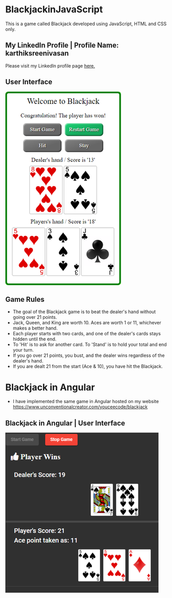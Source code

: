 # BlackjackinJavaScript

This is a game called Blackjack developed using JavaScript, HTML and CSS only.

## My LinkedIn Profile | Profile Name: karthiksreenivasan

Please visit my LinkedIn profile page [here.](https://www.linkedin.com/in/karthiksreenivasan/)

## User Interface

![Blackjack in Javascript - Showcasing a player's win](/gitimages/KarthikSreenivasan.BlackjackinJavaScript_UserInterface.png)

## Game Rules

- The goal of the Blackjack game is to beat the dealer's hand without going over 21 points.
- Jack, Queen, and King are worth 10. Aces are worth 1 or 11, whichever makes a better hand.
- Each player starts with two cards, and one of the dealer's cards stays hidden until the end.
- To 'Hit' is to ask for another card. To 'Stand' is to hold your total and end your turn.
- If you go over 21 points, you bust, and the dealer wins regardless of the dealer's hand.
- If you are dealt 21 from the start (Ace & 10), you have hit the Blackjack.

# Blackjack in Angular

- I have implemented the same game in Angular hosted on my website https://www.unconventionalcreator.com/youceecode/blackjack

## Blackjack in Angular | User Interface

![Blackjack in Angular - Showcasing a player's win](/gitimages/KarthikSreenivasan.BlackjackinJavaScript_Angular_UserInterface.png)
